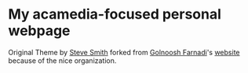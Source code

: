 # My acamedia-focused personal webpage

Original Theme by [Steve Smith](https://github.com/orderedlist)
forked from [Golnoosh Farnadi](https://github.com/gfarnadi)'s [website](gfarnadi.github.io) because of the nice organization.